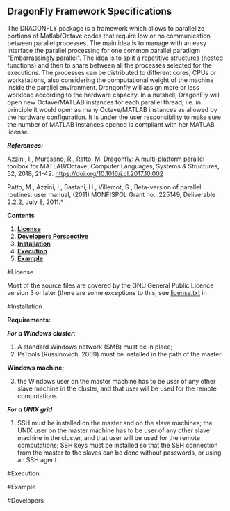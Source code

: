 ## DragonFly Framework Specifications ##


The DRAGONFLY package is a framework which allows to parallelize portions of Matlab/Octave codes that require low or no communication between parallel processes. The main idea is to manage with an easy interface the parallel processing for one common parallel paradigm "Embarrassingly parallel". The idea is to split a repetitive structures (nested functions) and then to share between all the processes selected for the executions. The processes can be distributed to different cores, CPUs or workstations, also considering the computational weight of the machine inside the parallel environment. Drangonfly will assign more or less workload according to the hardware capacity. In a nutshell, DragonFly will open new Octave/MATLAB instances for each parallel thread, i.e. in principle it would open as many Octave/MATLAB instances as allowed by the hardware configuration. It is under the user responsibility to make sure the number of MATLAB instances opened is compliant with her MATLAB license. 



***References:***

Azzini, I., Muresano, R., Ratto, M. Dragonfly: A multi-platform parallel toolbox for MATLAB/Octave, Computer Languages, Systems & Structures, 52, 2018, 21-42. 
https://doi.org/10.1016/j.cl.2017.10.002

Ratto, M., Azzini, I., Bastani, H., Villemot, S., Beta-version of parallel routines: user manual, (2011) MONFISPOL Grant no.: 225149, Deliverable 2.2.2, July 8, 2011.*


**Contents**

1. [**License**](#License)
2.  [**Developers Perspective**](#Perpective) 
3. [**Installation**](#Installation)
4. [**Execution**](#Execution)
5. [**Example**](#Example)


#License 

Most of the source files are covered by the GNU General Public Licence version
3 or later (there are some exceptions to this, see [license.txt](license.txt) in



#Installation

**Requirements:**

***For a Windows cluster:***

1. A standard Windows network (SMB) must be in place;
2. PsTools (Russinovich, 2009) must be installed in the path of the master

**Windows machine;**

3. the Windows user on the master machine has to be user of any other
slave machine in the cluster, and that user will be used for the remote
computations.

***For a UNIX grid***


1. SSH must be installed on the master and on the slave machines; the UNIX user on the master machine has to be user of any other slave machine in the cluster, and that user will be used for the remote computations;  SSH keys must be installed so that the SSH connection from the master to the slaves can be done without passwords, or using an SSH agent.

#Execution 



#Example


#Developers 